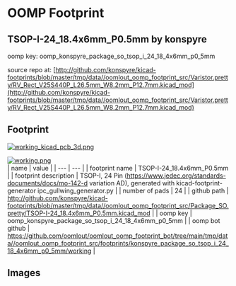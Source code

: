 # OOMP Footprint  
## TSOP-I-24_18.4x6mm_P0.5mm  by konspyre  
  
oomp key: oomp_konspyre_package_so_tsop_i_24_18_4x6mm_p0_5mm  
  
source repo at: [http://github.com/konspyre/kicad-footprints/blob/master/tmp/data//oomlout_oomp_footprint_src/Varistor.pretty/RV_Rect_V25S440P_L26.5mm_W8.2mm_P12.7mm.kicad_mod](http://github.com/konspyre/kicad-footprints/blob/master/tmp/data//oomlout_oomp_footprint_src/Varistor.pretty/RV_Rect_V25S440P_L26.5mm_W8.2mm_P12.7mm.kicad_mod)  
## Footprint  
  
[![working_kicad_pcb_3d.png](working_kicad_pcb_3d_600.png)](working_kicad_pcb_3d.png)  
  
[![working.png](working_600.png)](working.png)  
| name | value | 
| --- | --- | 
| footprint name | TSOP-I-24_18.4x6mm_P0.5mm | 
| footprint description | TSOP-I, 24 Pin (https://www.jedec.org/standards-documents/docs/mo-142-d variation AD), generated with kicad-footprint-generator ipc_gullwing_generator.py | 
| number of pads | 24 | 
| github path | http://github.com/konspyre/kicad-footprints/blob/master/tmp/data//oomlout_oomp_footprint_src/Package_SO.pretty/TSOP-I-24_18.4x6mm_P0.5mm.kicad_mod | 
| oomp key | oomp_konspyre_package_so_tsop_i_24_18_4x6mm_p0_5mm | 
| oomp bot github | https://github.com/oomlout/oomlout_oomp_footprint_bot/tree/main/tmp/data//oomlout_oomp_footprint_src/footprints/konspyre_package_so_tsop_i_24_18_4x6mm_p0_5mm/working | 
## Images  
